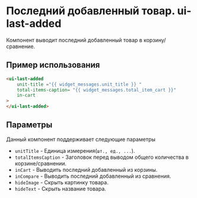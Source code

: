 # Последний добавленный товар. ui-last-added

Компонент выводит последний добавленный товар в корзину/сравнение.

## Пример использования

````html
<ui-last-added
	unit-title ="{{ widget_messages.unit_title }} "
	total-items-caption= "{{ widget_messages.total_item_cart }}"
	in-cart
>
</ui-last-added>
````

## Параметры

Данный компонент поддерживает следующие параметры

* `unitTitle` - Единица измерения(`шт., ед., ...`).
* `totalItemsCaption` - Заголовок перед выводом общего количества в корзине/сравнении.
* `inCart` - Выводить последний добавленный из корзины.
* `inCompare` - Выводить последний добавленный из сравнения.
* `hideImage` - Скрыть картинку товара.
* `hideText` - Скрыть название товара.
